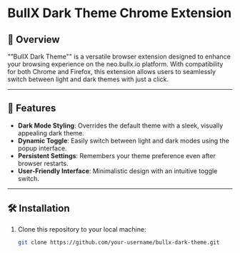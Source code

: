 # BullX Dark Theme Chrome Extension

## 🌌 Overview
""BullX Dark Theme"" is a versatile browser extension designed to enhance your browsing experience on the neo.bullx.io platform. With compatibility for both Chrome and Firefox, this extension allows users to seamlessly switch between light and dark themes with just a click.

---

## 🚀 Features
- **Dark Mode Styling**: Overrides the default theme with a sleek, visually appealing dark theme.
- **Dynamic Toggle**: Easily switch between light and dark modes using the popup interface.
- **Persistent Settings**: Remembers your theme preference even after browser restarts.
- **User-Friendly Interface**: Minimalistic design with an intuitive toggle switch.

---

## 🛠️ Installation
1. Clone this repository to your local machine:
   ```bash
   git clone https://github.com/your-username/bullx-dark-theme.git
